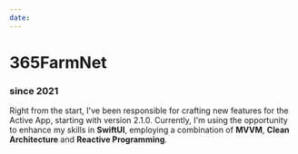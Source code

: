 ```yaml
---
date:
---
```


# **365FarmNet**

### since 2021

Right from the start, I've been responsible for crafting new features for the Active App, starting with version 2.1.0. Currently, I'm using the opportunity to enhance my skills in **SwiftUI**, employing a combination of **MVVM**, **Clean Architecture** and **Reactive Programming**.
